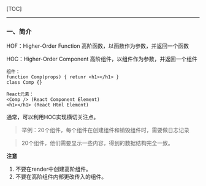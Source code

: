 [TOC]
****

### 一、简介

HOF：Higher-Order Function 高阶函数，以函数作为参数，并返回一个函数

HOC：Higher-Order Component 高阶组件，以组件作为参数，并返回一个组件

```
组件：
function Comp(props) { retunr <h1></h1> }
class Comp {}

React元素：
<Comp /> (React Component Element)
<h1></h1> (React Html Element)
```

通常，可以利用HOC实现横切关注点。
> 举例：20个组件，每个组件在创建组件和销毁组件时，需要做日志记录

> 20个组件，他们需要显示一些内容，得到的数据结构完全一致。

**注意**

1. 不要在render中创建高阶组件。
2. 不要在高阶组件内部更改传入的组件。

